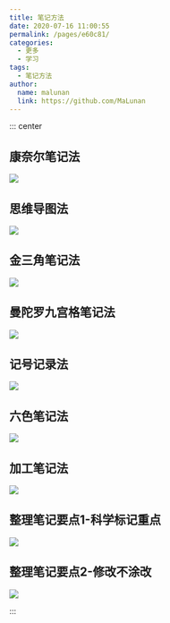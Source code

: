 ```yaml
---
title: 笔记方法
date: 2020-07-16 11:00:55
permalink: /pages/e60c81/
categories:
  - 更多
  - 学习
tags:
  - 笔记方法
author:
  name: malunan
  link: https://github.com/MaLunan
---
```


::: center

## 康奈尔笔记法
![](https://jsd.cdn.zzko.cn/gh/malunan/image_store/blog/20200716105752.jpg)

## 思维导图法
![](https://jsd.cdn.zzko.cn/gh/malunan/image_store/blog/20200716105747.jpg)

## 金三角笔记法
![](https://jsd.cdn.zzko.cn/gh/malunan/image_store/blog/20200716105753.jpg)

## 曼陀罗九宫格笔记法
![](https://jsd.cdn.zzko.cn/gh/malunan/image_store/blog/20200716105748.jpg)

## 记号记录法
![](https://jsd.cdn.zzko.cn/gh/malunan/image_store/blog/20200716105749.jpg)

## 六色笔记法
![](https://jsd.cdn.zzko.cn/gh/malunan/image_store/blog/20200716105750.jpg)

## 加工笔记法
![](https://jsd.cdn.zzko.cn/gh/malunan/image_store/blog/20200716105751.jpg)

## 整理笔记要点1-科学标记重点
![](https://jsd.cdn.zzko.cn/gh/malunan/image_store/blog/20200716105746.jpg)

## 整理笔记要点2-修改不涂改
![](https://jsd.cdn.zzko.cn/gh/malunan/image_store/blog/20200716105745.jpg)

:::
